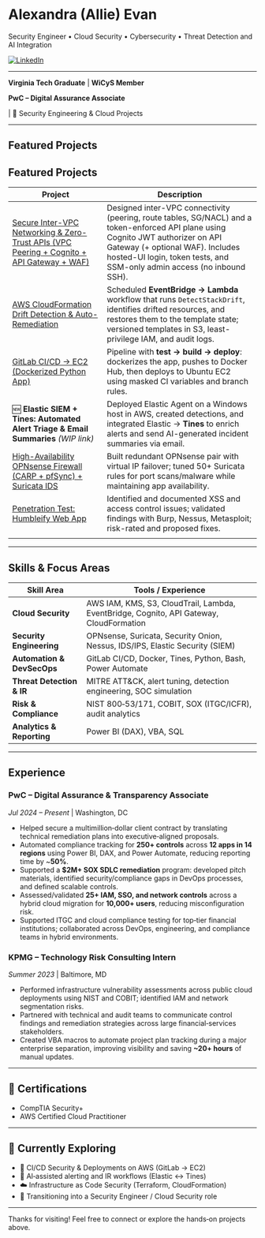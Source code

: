 # Alexandra (Allie) Evan
Security Engineer • Cloud Security • Cybersecurity • Threat Detection and AI Integration

[![LinkedIn](https://img.shields.io/badge/LinkedIn-Connect-blue?logo=linkedin)](https://www.linkedin.com/in/allie-evan/)

---
 **Virginia Tech Graduate** | **WiCyS Member**
 
 **PwC – Digital Assurance Associate**

| 📁 Security Engineering & Cloud Projects

---

##  Featured Projects
##  Featured Projects

| Project | Description |
| --- | --- |
| [Secure Inter-VPC Networking & Zero-Trust APIs (VPC Peering + Cognito + API Gateway + WAF)](https://github.com/alevan22/alevan22/tree/main/Projects/Secure-InterVPC-ZeroTrust-APIs) | Designed inter-VPC connectivity (peering, route tables, SG/NACL) and a token-enforced API plane using Cognito JWT authorizer on API Gateway (+ optional WAF). Includes hosted-UI login, token tests, and SSM-only admin access (no inbound SSH). |
| [AWS CloudFormation Drift Detection & Auto-Remediation](https://github.com/alevan22/alevan22/tree/main/Projects/AWS%20CloudFormation%20Drift%20Detection%20%26%20Auto-Remediation) | Scheduled **EventBridge → Lambda** workflow that runs `DetectStackDrift`, identifies drifted resources, and restores them to the template state; versioned templates in S3, least-privilege IAM, and audit logs. |
| [GitLab CI/CD → EC2 (Dockerized Python App)](https://github.com/alevan22/alevan22/tree/main/Projects/GitLab%20CI-CD%20Pipeline%20Python%20App) | Pipeline with **test → build → deploy**: dockerizes the app, pushes to Docker Hub, then deploys to Ubuntu EC2 using masked CI variables and branch rules. |
| 🆕 **Elastic SIEM + Tines: Automated Alert Triage & Email Summaries** *(WIP link)* | Deployed Elastic Agent on a Windows host in AWS, created detections, and integrated Elastic → **Tines** to enrich alerts and send AI-generated incident summaries via email. |
| [High-Availability OPNsense Firewall (CARP + pfSync) + Suricata IDS](https://github.com/alevan22/alevan22/tree/main/Projects/High%20Availability%20Firewall%20Lab%20with%20OPNsense) | Built redundant OPNsense pair with virtual IP failover; tuned 50+ Suricata rules for port scans/malware while maintaining app availability. |
| [Penetration Test: Humbleify Web App](https://github.com/alevan22/alevan22/blob/main/Projects/Humbleify%20Penetration%20Test/README.md) | Identified and documented XSS and access control issues; validated findings with Burp, Nessus, Metasploit; risk-rated and proposed fixes. |
                         |


---

##  Skills & Focus Areas

| Skill Area                 | Tools / Experience                                                                      |
| -------------------------- | --------------------------------------------------------------------------------------- |
| **Cloud Security**         | AWS IAM, KMS, S3, CloudTrail, Lambda, EventBridge, Cognito, API Gateway, CloudFormation |
| **Security Engineering**   | OPNsense, Suricata, Security Onion, Nessus, IDS/IPS, Elastic Security (SIEM)            |
| **Automation & DevSecOps** | GitLab CI/CD, Docker, Tines, Python, Bash, Power Automate                               |
| **Threat Detection & IR**  | MITRE ATT\&CK, alert tuning, detection engineering, SOC simulation                      |
| **Risk & Compliance**      | NIST 800‑53/171, COBIT, SOX (ITGC/ICFR), audit analytics                                |
| **Analytics & Reporting**  | Power BI (DAX), VBA, SQL                                                                |

---

##  Experience

### **PwC – Digital Assurance & Transparency Associate**

*Jul 2024 – Present* | Washington, DC

* Helped secure a multimillion‑dollar client contract by translating technical remediation plans into executive‑aligned proposals.
* Automated compliance tracking for **250+ controls** across **12 apps in 14 regions** using Power BI, DAX, and Power Automate, reducing reporting time by \~**50%**.
* Supported a **\$2M+ SOX SDLC remediation** program: developed pitch materials, identified security/compliance gaps in DevOps processes, and defined scalable controls.
* Assessed/validated **25+ IAM, SSO, and network controls** across a hybrid cloud migration for **10,000+ users**, reducing misconfiguration risk.
* Supported ITGC and cloud compliance testing for top‑tier financial institutions; collaborated across DevOps, engineering, and compliance teams in hybrid environments.

### **KPMG – Technology Risk Consulting Intern**

*Summer 2023* | Baltimore, MD

* Performed infrastructure vulnerability assessments across public cloud deployments using NIST and COBIT; identified IAM and network segmentation risks.
* Partnered with technical and audit teams to communicate control findings and remediation strategies across large financial‑services stakeholders.
* Created VBA macros to automate project plan tracking during a major enterprise separation, improving visibility and saving **\~20+ hours** of manual updates.

---

## 📜 Certifications

*  CompTIA Security+
*  AWS Certified Cloud Practitioner

---

## 🚀 Currently Exploring

* 🔁 CI/CD Security & Deployments on AWS (GitLab → EC2)
* 🧠 AI‑assisted alerting and IR workflows (Elastic ↔ Tines)
* ☁️ Infrastructure as Code Security (Terraform, CloudFormation)
* 🎯 Transitioning into a Security Engineer / Cloud Security role

---

Thanks for visiting! Feel free to connect or explore the hands‑on projects above.
